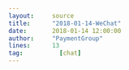 ```yaml
---
layout:     source 
title:      "2018-01-14-WeChat"
date:       2018-01-14 12:00:00
author:     "PaymentGroup"
lines:      13 
tag:		  [chat]
---
```

